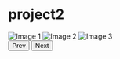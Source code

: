 # project2<html>
<head>
<body>

<div class="slider">
  <div class="slides">
    <img src="image1.jpg" alt="Image 1">
    <img src="images2.jpg" alt="Image 2">
    <img src="sdf.jpg" alt="Image 3">
  </div>
  <button class="prev">Prev</button>
  <button class="next">Next</button>
</div>
<style >

.slider {
  position: relative;
  width: 600px;
  height: 400px;
}

.slides {
  position: absolute
  top: 0;
  left: 0;
  width: 100%;
  height: 100%;
}

.slides img {
  width: 100%;
  height: 100%;
  display: none;
}

.slides img.active {
  display: block;
}

.prev, .next {
  position: absolute;
  top: 50%;
  transform: translateY(-50%);
  cursor: pointer;
}

.prev {
  left: 0;
}

.next {
  right: 0;
}
</style>
<script>

const slides = document.querySelectorAll('.slides img');
let currentSlide = 0;



document.querySelector('.prev').addEventListener('click', () => {
  currentSlide = (currentSlide - 1 + slides.length) % slides.length;
  updateSlide();
});

document.querySelector('.next').addEventListener('click', () => {
  currentSlide = (currentSlide + 1) % slides.length;
  updateSlide();
});

function updateSlide() {
  slides.forEach((slide) => slide.classList.remove('active'));
  slides[currentSlide].classList.add('active');
}

updateSlide();

</script>
</body>
</
